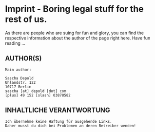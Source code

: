 # Imprint - Boring legal stuff for the rest of us.
As there are people who are suing for fun and glory, you can find the respective information about the author of the page right here. Have fun reading ...

## AUTHOR(S)

```
Main author:
 
Sascha Depold
Uhlandstr. 122
10717 Berlin
sascha [at] depold [dot] com
[plus] 49 152 [slash] 03878582
```

## INHALTLICHE VERANTWORTUNG

```
Ich übernehme keine Haftung für ausgehende Links. 
Daher musst du dich bei Problemen an deren Betreiber wenden!
```

